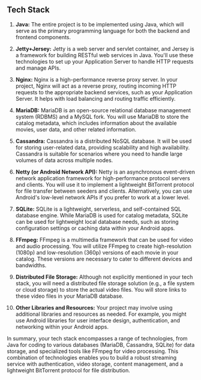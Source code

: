 ## Tech Stack

1. **Java:** The entire project is to be implemented using Java, which will serve as the primary programming language for both the backend and frontend components.

2. **Jetty+Jersey:** Jetty is a web server and servlet container, and Jersey is a framework for building RESTful web services in Java. You'll use these technologies to set up your Application Server to handle HTTP requests and manage APIs.

3. **Nginx:** Nginx is a high-performance reverse proxy server. In your project, Nginx will act as a reverse proxy, routing incoming HTTP requests to the appropriate backend services, such as your Application Server. It helps with load balancing and routing traffic efficiently.

4. **MariaDB:** MariaDB is an open-source relational database management system (RDBMS) and a MySQL fork. You will use MariaDB to store the catalog metadata, which includes information about the available movies, user data, and other related information.

5. **Cassandra:** Cassandra is a distributed NoSQL database. It will be used for storing user-related data, providing scalability and high availability. Cassandra is suitable for scenarios where you need to handle large volumes of data across multiple nodes.

6. **Netty (or Android Network API):** Netty is an asynchronous event-driven network application framework for high-performance protocol servers and clients. You will use it to implement a lightweight BitTorrent protocol for file transfer between seeders and clients. Alternatively, you can use Android's low-level network APIs if you prefer to work at a lower level.

7. **SQLite:** SQLite is a lightweight, serverless, and self-contained SQL database engine. While MariaDB is used for catalog metadata, SQLite can be used for lightweight local database needs, such as storing configuration settings or caching data within your Android apps.

8. **FFmpeg:** FFmpeg is a multimedia framework that can be used for video and audio processing. You will utilize FFmpeg to create high-resolution (1080p) and low-resolution (360p) versions of each movie in your catalog. These versions are necessary to cater to different devices and bandwidths.

9. **Distributed File Storage:** Although not explicitly mentioned in your tech stack, you will need a distributed file storage solution (e.g., a file system or cloud storage) to store the actual video files. You will store links to these video files in your MariaDB database.

10. **Other Libraries and Resources:** Your project may involve using additional libraries and resources as needed. For example, you might use Android libraries for user interface design, authentication, and networking within your Android apps.

In summary, your tech stack encompasses a range of technologies, from Java for coding to various databases (MariaDB, Cassandra, SQLite) for data storage, and specialized tools like FFmpeg for video processing. This combination of technologies enables you to build a robust streaming service with authentication, video storage, content management, and a lightweight BitTorrent protocol for file distribution.


